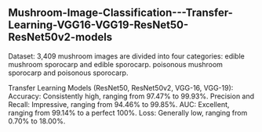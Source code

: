 ## **Mushroom-Image-Classification---Transfer-Learning-VGG16-VGG19-ResNet50-ResNet50v2-models**

Dataset: 3,409 mushroom images are divided into four categories:
edible mushroom sporocarp and edible sporocarp.
poisonous mushroom sporocarp and poisonous sporocarp.

Transfer Learning Models (ResNet50, ResNet50v2, VGG-16, VGG-19):
Accuracy: Consistently high, ranging from 97.47% to 99.93%.
Precision and Recall: Impressive, ranging from 94.46% to 99.85%.
AUC: Excellent, ranging from 99.14% to a perfect 100%.
Loss: Generally low, ranging from 0.70% to 18.00%.
